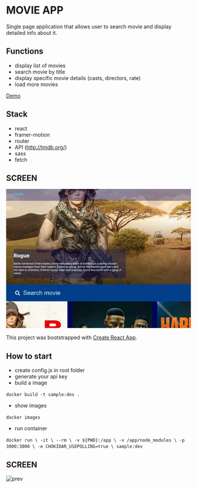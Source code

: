 # MOVIE APP

Single page application that allows user to search movie and display detailed info about it.

## Functions
- display list of movies
- search movie by title
- display specific movie details (casts, directors, rate)
- load more movies

[Demo](https://gifted-panini-3b4fc8.netlify.app)

## Stack

- react
- framer-motion
- router
- API (http://tmdb.org/) 
- sass
- fetch 

## SCREEN

![prev](https://raw.githubusercontent.com/3ndrius/Movie_Info/master/movie_mini.jpg?token=AFY4HYJV3WDGV7RDFH7AQOC7K7GVQ)

This project was bootstrapped with [Create React App](https://github.com/facebook/create-react-app).

## How to start

- create config.js in root folder
- generate your api key 
- build a image

 `docker build -t sample:dev .`

 - show images

 `docker images`

- run container 

`docker run \
    -it \
    --rm \
    -v ${PWD}:/app \
    -v /app/node_modules \
    -p 3000:3000 \
    -e CHOKIDAR_USEPOLLING=true \
    sample:dev
  `
  ## SCREEN
  
  ![prev](https://github.com/3ndrius/Movie-app/blob/master/public/images/gifted-panini-3b4fc8.netlify.app_475557.png?raw=true)
